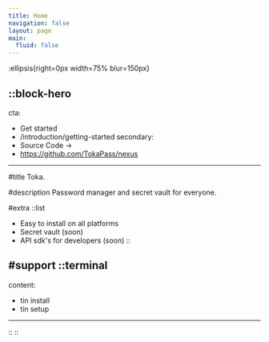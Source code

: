 ```yaml
---
title: Home
navigation: false
layout: page
main:
  fluid: false
---
```


:ellipsis{right=0px width=75% blur=150px}

::block-hero
---
cta:
  - Get started
  - /introduction/getting-started
secondary:
  - Source Code →
  - https://github.com/TokaPass/nexus
---

#title
Toka.

#description
Password manager and secret vault for everyone.

#extra
  ::list
  - Easy to install on all platforms
  - Secret vault (soon)
  - API sdk's for developers (soon)
  ::

#support
  ::terminal
  ---
  content:
  - tin install
  - tin setup
  ---
  ::
::
